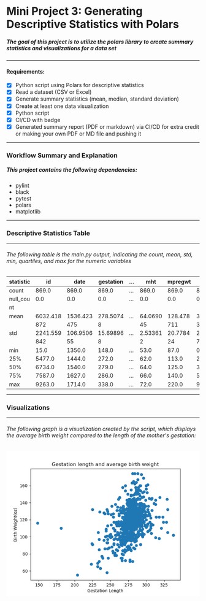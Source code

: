 # Mini Project 3: Generating Descriptive Statistics with Polars
##### The goal of this project is to utilize the polars library to create summary statistics and visualizations for a data set
---
#### Requirements:

- [X] Python script using Polars for descriptive statistics
- [X] Read a dataset (CSV or Excel)
- [X] Generate summary statistics (mean, median, standard deviation)
- [X] Create at least one data visualization
- [X] Python script 
- [X] CI/CD with badge
- [X] Generated summary report (PDF or markdown) via CI/CD for extra credit or making your own PDF or MD file and pushing it 
---
### Workflow Summary and Explanation
##### This project contains the following dependencies:
- pylint 
- black
- pytest
- polars
- matplotlib
    
---
### Descriptive Statistics Table
---
###### The following table is the main.py output, indicating the count, mean, std, min, quartiles, and max for the numeric variables

| statistic | id       | date     | gestation  | … | mht     | mpregwt | inc     | smoke   |
|---------- |----------|----------|---------- |---|---------|---------|---------|---------|
| count     | 869.0    | 869.0    | 869.0     | … | 869.0   | 869.0   | 869.0   | 869.0   |
| null_cou  | 0.0      | 0.0      | 0.0       | … | 0.0     | 0.0     | 0.0     | 0.0     |
| nt        |          |          |           |   |         |         |         |         |
| mean      | 6032.418 | 1536.423 | 278.5074  | … | 64.0690 | 128.478 | 3.68124 | 0.46375 |
|           | 872      | 475      | 8         |   | 45      | 711     | 3       | 1       |
| std       | 2241.559 | 106.9506 | 15.69896  | … | 2.53361 | 20.7784 | 2.28466 | 0.49897 |
|           | 842      | 55       | 8         |   | 2       | 24      | 7       | 1       |
| min       | 15.0     | 1350.0   | 148.0     | … | 53.0    | 87.0    | 0.0     | 0.0     |
| 25%       | 5477.0   | 1444.0   | 272.0     | … | 62.0    | 113.0   | 2.0     | 0.0     |
| 50%       | 6734.0   | 1540.0   | 279.0     | … | 64.0    | 125.0   | 3.0     | 0.0     |
| 75%       | 7587.0   | 1627.0   | 286.0     | … | 66.0    | 140.0   | 5.0     | 1.0     |
| max       | 9263.0   | 1714.0   | 338.0     | … | 72.0    | 220.0   | 9.0     | 1.0     |


---
### Visualizations
---
###### The following graph is a visualization created by the script, which displays the average birth weight compared to the length of the mother's gestation:

![alt text](outputs/gestation_and_bwt.png)
